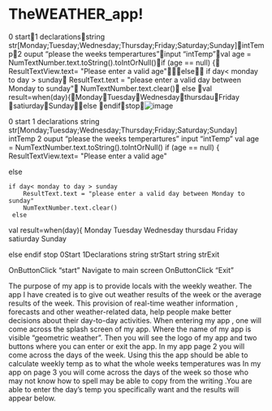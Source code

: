 # TheWEATHER_app!
0 start1 declarationsstring str[Monday;Tuesday;Wednesday;Thursday;Friday;Saturday;Sunday]intTemp2 ouput “please the weeks temperartures”input “intTemp”val age = NumTextNumber.text.toString().toIntOrNull()if (age == null) {    ResultTextView.text= "Please enter a valid age"else    if day< monday to day > sunday        ResultText.text = "please enter a valid day between Monday to sunday"        NumTextNumber.text.clear()     else val result=when(day){MondayTuesdayWednesdaythursdauFriday satiurdaySundayelse endifstop![image](https://github.com/ST10443263/TheWEATHER_app/assets/163311560/7a708b90-6f09-44f5-be8e-e627e312749e)

0 start
1 declarations
string str[Monday;Tuesday;Wednesday;Thursday;Friday;Saturday;Sunday]
intTemp
2 ouput “please the weeks temperartures”
input “intTemp”
val age = NumTextNumber.text.toString().toIntOrNull()
if (age == null) {
    ResultTextView.text= "Please enter a valid age"


else

    if day< monday to day > sunday
        ResultText.text = "please enter a valid day between Monday to sunday"
        NumTextNumber.text.clear()
     else 
val result=when(day){
Monday
Tuesday
Wednesday
thursdau
Friday 
satiurday
Sunday

else 
endif
stop
0Start
1Declarations
string strStart
string strExit

OnButtonClick “start”
Navigate to main screen
OnButtonClick “Exit”

The purpose of my app is to provide locals with the weekly weather. The app I have created is to give out weather results of the week or the average results of the week. This provision of real-time weather information , forecasts and other weather-related data, help people make better decisions about their day-to-day activities.
When entering my app , one will come across the splash screen of my app. Where the name of my app is visible “geometric weather”. Then you will see the logo of my app and two buttons where you can enter or exit the app.
In my app page 2 you will come across the days of the week. Using this the app should be able to calculate weekly temp as to what the whole weeks temperatures was
In my app on page 3 you will come across the days of the week so those who may not know how to spell may be able to copy from the writing .You are able to enter the day’s temp you specifically want and the results will appear below.




